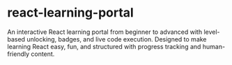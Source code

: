 # react-learning-portal
An interactive React learning portal from beginner to advanced with level-based unlocking, badges, and live code execution. Designed to make learning React easy, fun, and structured with progress tracking and human-friendly content.
